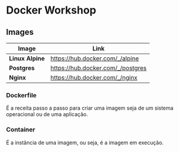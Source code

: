 # Docker Workshop

## Images

| Image            | Link                              |
| ---------------- | --------------------------------- |
| **Linux Alpine** | https://hub.docker.com/_/alpine   |
| **Postgres**     | https://hub.docker.com/_/postgres |
| **Nginx**        | https://hub.docker.com/_/nginx    |

### Dockerfile

É a receita passo a passo para criar uma imagem seja de um sistema operacional ou de uma aplicação.

### Container

É a instância de uma imagem, ou seja, é a imagem em execução.
